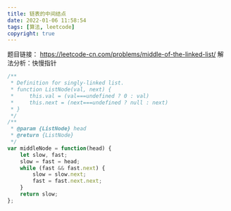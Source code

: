 ```yaml
---
title: 链表的中间结点
date: 2022-01-06 11:58:54
tags: [算法, leetcode]
copyright: true
---
```

题目链接：
https://leetcode-cn.com/problems/middle-of-the-linked-list/
解法分析：快慢指针
```js
/**
 * Definition for singly-linked list.
 * function ListNode(val, next) {
 *     this.val = (val===undefined ? 0 : val)
 *     this.next = (next===undefined ? null : next)
 * }
 */
/**
 * @param {ListNode} head
 * @return {ListNode}
 */
var middleNode = function(head) {
    let slow, fast;
    slow = fast = head;
    while (fast && fast.next) {
        slow = slow.next;
        fast = fast.next.next;
    }
    return slow;
};
```